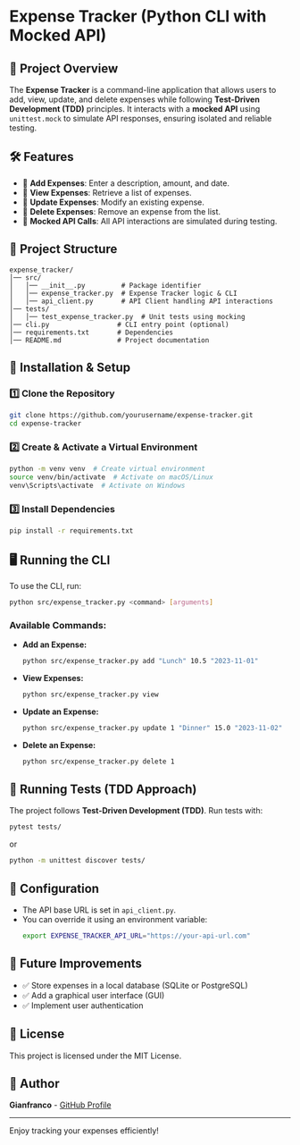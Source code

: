 # Expense Tracker (Python CLI with Mocked API)

## 📌 Project Overview
The **Expense Tracker** is a command-line application that allows users to add, view, update, and delete expenses while following **Test-Driven Development (TDD)** principles. It interacts with a **mocked API** using `unittest.mock` to simulate API responses, ensuring isolated and reliable testing.

## 🛠 Features
- 📌 **Add Expenses**: Enter a description, amount, and date.
- 📌 **View Expenses**: Retrieve a list of expenses.
- 📌 **Update Expenses**: Modify an existing expense.
- 📌 **Delete Expenses**: Remove an expense from the list.
- 📌 **Mocked API Calls**: All API interactions are simulated during testing.

## 📂 Project Structure
```
expense_tracker/
│── src/
│   │── __init__.py         # Package identifier
│   │── expense_tracker.py  # Expense Tracker logic & CLI
│   │── api_client.py       # API Client handling API interactions
│── tests/
│   │── test_expense_tracker.py  # Unit tests using mocking
│── cli.py                 # CLI entry point (optional)
│── requirements.txt       # Dependencies
│── README.md              # Project documentation
```

## 🚀 Installation & Setup
### 1️⃣ Clone the Repository
```bash
git clone https://github.com/yourusername/expense-tracker.git
cd expense-tracker
```

### 2️⃣ Create & Activate a Virtual Environment
```bash
python -m venv venv  # Create virtual environment
source venv/bin/activate  # Activate on macOS/Linux
venv\Scripts\activate  # Activate on Windows
```

### 3️⃣ Install Dependencies
```bash
pip install -r requirements.txt
```

## 🖥️ Running the CLI
To use the CLI, run:
```bash
python src/expense_tracker.py <command> [arguments]
```

### Available Commands:
- **Add an Expense:**
  ```bash
  python src/expense_tracker.py add "Lunch" 10.5 "2023-11-01"
  ```
- **View Expenses:**
  ```bash
  python src/expense_tracker.py view
  ```
- **Update an Expense:**
  ```bash
  python src/expense_tracker.py update 1 "Dinner" 15.0 "2023-11-02"
  ```
- **Delete an Expense:**
  ```bash
  python src/expense_tracker.py delete 1
  ```

## 🧪 Running Tests (TDD Approach)
The project follows **Test-Driven Development (TDD)**. Run tests with:
```bash
pytest tests/
```
or
```bash
python -m unittest discover tests/
```

## 🔧 Configuration
- The API base URL is set in `api_client.py`.
- You can override it using an environment variable:
  ```bash
  export EXPENSE_TRACKER_API_URL="https://your-api-url.com"
  ```

## 📌 Future Improvements
- ✅ Store expenses in a local database (SQLite or PostgreSQL)
- ✅ Add a graphical user interface (GUI)
- ✅ Implement user authentication

## 📜 License
This project is licensed under the MIT License.

## 👥 Author
**Gianfranco** - [GitHub Profile](https://github.com/GianfrancoAntenucci)

---
Enjoy tracking your expenses efficiently!

